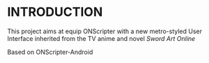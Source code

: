 INTRODUCTION
============

This project aims at equip ONScripter with a new metro-styled User Interface
inherited from the TV anime and novel *Sword Art Online*

Based on ONScripter-Android
